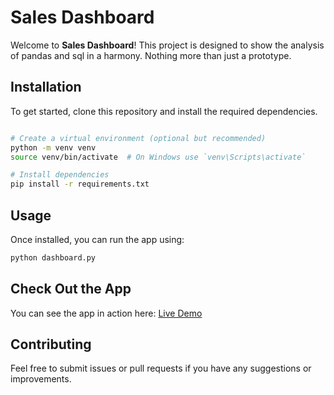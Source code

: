 # Sales Dashboard

Welcome to **Sales Dashboard**! This project is designed to show the analysis of pandas and sql in a harmony. Nothing more than just a prototype.

## Installation

To get started, clone this repository and install the required dependencies.

```bash

# Create a virtual environment (optional but recommended)
python -m venv venv
source venv/bin/activate  # On Windows use `venv\Scripts\activate`

# Install dependencies
pip install -r requirements.txt
```

## Usage

Once installed, you can run the app using:

```bash
python dashboard.py 
```

## Check Out the App

You can see the app in action here:
[Live Demo](https://korny93-sales-dashboard-dashboard-hcblnl.streamlit.app/)

## Contributing

Feel free to submit issues or pull requests if you have any suggestions or improvements.

